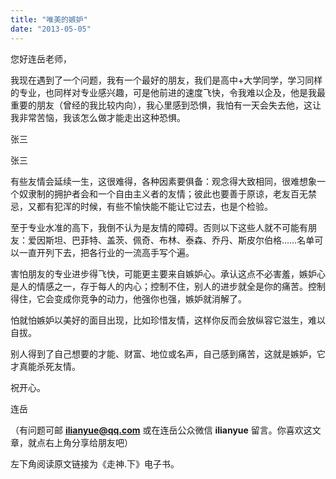 ```yaml
---
title: "唯美的嫉妒"
date: "2013-05-05"
---
```


您好连岳老师，

我现在遇到了一个问题，我有一个最好的朋友，我们是高中+大学同学，学习同样的专业，也同样对专业感兴趣，可是他前进的速度飞快，令我难以企及，他是我最重要的朋友（曾经的我比较内向），我心里感到恐惧，我怕有一天会失去他，这让我非常苦恼，我该怎么做才能走出这种恐惧。

张三

张三

有些友情会延续一生，这很难得，各种因素要俱备：观念得大致相同，很难想象一个奴隶制的拥护者会和一个自由主义者的友情；彼此也要善于原谅，老友百无禁忌，又都有犯浑的时候，有些不愉快能不能让它过去，也是个检验。

至于专业水准的高下，我倒不认为是友情的障碍。否则以下这些人就不可能有朋友：爱因斯坦、巴菲特、盖茨、佩奇、布林、泰森、乔丹、斯皮尔伯格……名单可以一直开列下去，把各行业的一流高手写个遍。

害怕朋友的专业进步得飞快，可能更主要来自嫉妒心。承认这点不必害羞，嫉妒心是人的情感之一，存于每人的内心；控制不住，别人的进步就全是你的痛苦。控制得住，它会变成你竞争的动力，他强你也强，嫉妒就消解了。

怕就怕嫉妒以美好的面目出现，比如珍惜友情，这样你反而会放纵容它滋生，难以自拔。

别人得到了自己想要的才能、财富、地位或名声，自己感到痛苦，这就是嫉妒，它才真能杀死友情。

祝开心。

连岳

（有问题可邮 **ilianyue@qq.com** 或在连岳公众微信 **ilianyue** 留言。你喜欢这文章，就点右上角分享给朋友吧）

左下角阅读原文链接为《走神.下》电子书。
